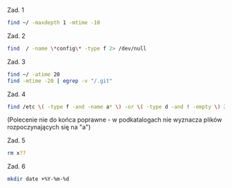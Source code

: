 Zad. 1
```sh
find ~/ -maxdepth 1 -mtime -10
```

Zad. 2
```sh
find  / -name \*config\* -type f 2> /dev/null
```

Zad. 3
```sh
find ~/ -atime 20
find -mtime -20 | egrep -v "/.git"
```

Zad. 4
```sh
find /etc \( -type f -and -name a* \) -or \( -type d -and ! -empty \) 2> /dev/null
```
(Polecenie nie do końca poprawne - w podkatalogach nie wyznacza plików rozpoczynających się na "a")

Zad. 5
```sh
rm x??
```

Zad. 6
```sh
mkdir date +%Y-%m-%d
```